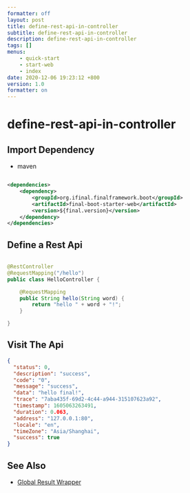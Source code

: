```yaml
---
formatter: off
layout: post 
title: define-rest-api-in-controller 
subtitle: define-rest-api-in-controller 
description: define-rest-api-in-controller 
tags: []
menus:
    - quick-start
    - start-web
    - index
date: 2020-12-06 19:23:12 +800 
version: 1.0 
formatter: on
---
```


# define-rest-api-in-controller

## Import Dependency

* maven

```xml

<dependencies>
    <dependency>
        <groupId>org.ifinal.finalframework.boot</groupId>
        <artifactId>final-boot-starter-web</artifactId>
        <version>${final.version}</version>
    </dependency>
</dependencies>
```

## Define a Rest Api

```java

@RestController
@RequestMapping("/hello")
public class HelloController {

    @RequestMapping
    public String hello(String word) {
        return "hello " + word + "!";
    }

}
```

## Visit The Api

```json
{
  "status": 0,
  "description": "success",
  "code": "0",
  "message": "success",
  "data": "hello final!",
  "trace": "7aba435f-69d2-4c44-a944-315107623a92",
  "timestamp": 1605063263491,
  "duration": 0.063,
  "address": "127.0.0.1:80",
  "locale": "en",
  "timeZone": "Asia/Shanghai",
  "success": true
}
```

## See Also

* [Global Result Wrapper](../../features/global-result-wrapper.md)